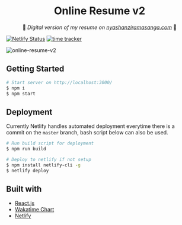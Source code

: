 <div align="center">
    <h1> Online Resume v2 </h1>
    <p>
    📝
      <i>
      Digital version of my resume on
      <a href="https://nyashanziramasanga.com/"> nyashanziramasanga.com</a>
      </i>
      📝
    </p> 
</div>

[![Netlify Status](https://api.netlify.com/api/v1/badges/35a6362e-d92f-4859-8748-3854d11b6c4f/deploy-status)](https://app.netlify.com/sites/nyasha-nziramasanga/deploys) [![time tracker](https://wakatime.com/badge/github/NyashaNziramasanga/online-resume-v2.svg)](https://wakatime.com/badge/github/NyashaNziramasanga/online-resume-v2)

![online-resume-v2](public/files/online-resume-v2.gif)

## Getting Started

```bash
# Start server on http://localhost:3000/
$ npm i
$ npm start
```

## Deployment

Currently Netlify handles automated deployment everytime there is a commit on the `master` branch, bash script below can also be used.

```bash
# Run build script for deployment
$ npm run build

# Deploy to netlify if not setup
$ npm install netlify-cli -g
$ netlify deploy
```

## Built with

- [React.js](https://reactjs.org/)
- [Wakatime Chart](https://wakatime.com/)
- [Netlify](https://www.netlify.com/)
